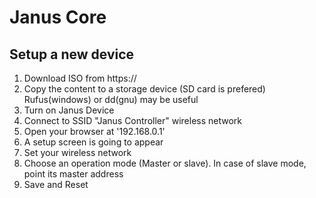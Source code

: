 # Janus Core
## Setup a new device
1.	Download ISO from https://
2.	Copy the content to a storage device (SD card is prefered)
	Rufus(windows) or dd(gnu) may be useful
3.	Turn on Janus Device
4.	Connect to SSID "Janus Controller" wireless network
5.	Open your browser at '192.168.0.1'
6.	A setup screen is going to appear
7.	Set your wireless network
8.	Choose an operation mode (Master or slave).
	In case of slave mode, point its master address
9.	Save and Reset
